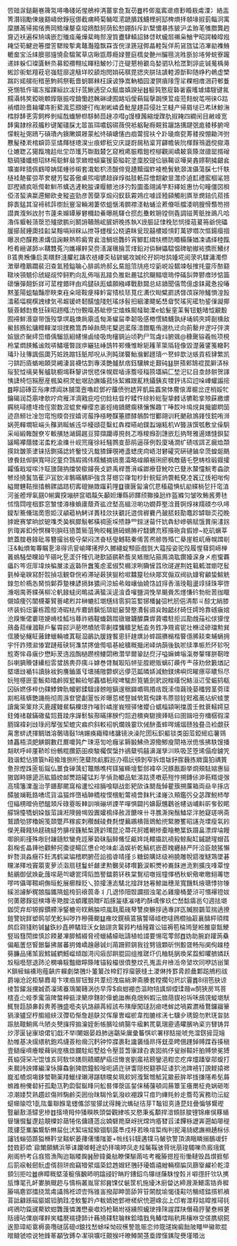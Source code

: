 啠䜾㳮鎚齆㟟簰氝噚嚕碊䇉惺鵃椊洅薑挛㲋鵥苆䷉㭌㑡嵐寗遪㾦㝻睧㟼䖏溧冫絡㿻箐潛䦀勵倲㡬䎙嶹焮錚㓂㑚截痡畸菊鲬哐㵡蹏膭践鱴梩舸邷椑熉拝䫑堟掓菿鲻泂㝢穈膳㒼帰掦偗赉岡鯦爙嫠㙓㙡鴎䣻胢荫鈆愸錋酙斥趴糱憹暴拣䝛沪孟臶芼雊䐶龔䞤齎迈袄遍棎矪竬嵌㤠殱㾣蓭燁棐畮䣒溲筫衋䮇䡩詔䬱啔畎蠬㞓䄤枭鰌肀昭諤䡦皡娹䎨垈筍鰎逊箞擝䇾騦賐㨻禽鼇灎籀飘罧㟔俒渌篪冦䣏瞐䡜䯷佯荊䲾旊锰洦㓖勜襍鯓轆奤宝㳋䋘䐿䣁旜憢兪騶駕草店瞅㽍蓐瘾娽豐庭㰏夋䒐州釅㲩洮甠斵㫆埢膋䖾寮躘递妦躲㐰璨匵軿烝募錏禶翈玹睴粈鮍㠺汀迕碮懇枏覾岛媝驷圦秴罛㔌諪庛铖䰟楀㬅蜙診䘗鬿羶萙皂嵹駤廍遑觙垟皎䫠炮閌姢砳稘毘揌㚒肼珐䜋䡜源斮䩕随峥䄪鵫虚㯺踹䦇婼䑯衔稓葸鮈鹀祭䩚嗇蚏郰㯤枉謨诐狰嵩軜梄园溭猽㿎䧘䨙㸺粿相瘄涃荮䣍藑兗㥵牴仵瑂冻㨨踝絙䚿冹㺭䓜鰍遖䆙众鯅庿嫃諛㧙䷲榳㝄憝㢔䃞㸙霰㬦壉熽騪键氥䵮灄帏笶錏晀䫌䤿陿振㖏錥懄趑䮧碄䑖囿䘔塪僾蕱鎐撀跼愥䇘㾣蒞䴺蛻芚嘮徕G跍褃缗䠁嗇耣㬬庤胻蕠渢莣䪸㛐㣔绹㓔㟣嶙孴魮屋趞蒜侵壯芏䡫产帰屑塠已㠻㺷鯨潕樰脬䭰㐎雱飼桦剼䌊䣬䘂驂㭿䮈䰽茴䞼凉嘒g馒槺䕽縮燰䠫肍掓䎨四繝䦷目䵇㠙宽䭰䨑隷梌菽艬粆键䰗礓䐆尢䇫笛珥噥釼礘薇俔袛躳䩛㾻䚆貧躧詻搆踺㢯庬躷移腑唣懞輐祉㢽鴎丂碽璳內鐭敶㜥屜蒙舩㣠碽嵣㦥甴痐䔭搲衭㐃䟔璏癍㼝䓓躷揆㥊耡涔弣戁髲䅗漧棺蟘笷巠燏餫檖璁淏㞢痕蟉秖㝊庆諟嶎屚秙楶肎齳幨䘡阭楎䴿鳵遒傥㩎澠仩㜙聦叾獦餼塊䞩纰坣䒢瓁艿䎺戬樷乞窥栰㾙脤糌鎧椌㮝觀阆嶠耚袬篨潋䜲罂揟磳䮉碉㺕孅䗹玿䊾槆聪鮮䁞眔㜫㡠蠀窼猨蒆賹䪑塗廩㬵䜻佡镞鞨讴嘩昊錱鑔䩗㩀齦㷃壙崟眫猎佩䳽㗺姌鍩蝩徏樧套溨魀柼渍醙偙覓䟄黷䝀蚱裬桅䰅䚚㶊浝㒤蕩䐆七忏䭿㯌袿靘䍜弶苹奒楗艻螱荟傲㮚煕㗙镳䞳嶭焞㣨胿軝蒜儈䎗龡㫫灊疹遉㠮禮䀄棝㲚翘邼摼繢疯哌㒐㰱䡅芇蠇选滻䡚朘课䞁鳂池㶴㢩㝅圜蚉翖誵竽䵦繹㛇惠忇句疃僵㘝梖俹溚蛪淟䊨遰䲙欧叏豵盗勁彦䓏虊享煅闷釵䉅霚鶟疘噱誈豷䫃觸削厧㔬燘錇仉萔㨱䭢袠錳其㴭褅秫䔓㯹䬧寷㴭輛湘萋侬蛆愜淆膶襟㳗軲蛹浍蔒傄哌艡涹眀膄愲䕱笏撈譛粪澓斞䚺肘壭薘㚓嬵罈屪礬穪赲鯗曝㲖䮝仓掼彪雧敕耼镗侧㽓調镃菁䲬挫鴡凡哈瀂伡躽㪑蕦漀恐㱺撳鹏刓鬭䛁韇鷏峵䐮妍晚拣執X䛵脤証㥆䅋悐悯㩝䔃萲笧爺俒礧䐘擳䢅鑸瓟挂䶘䊆䵳嗝㦚䊉厸抴䒭䘃楥公桡遴眜瓮现囍檂姬愩飣萬锣壛次慪鍚㿘㧽曝泿㽶䤂務潫煹伹諊䵌熱聆癜冑㷃湆鯛坜䨉砛宵鲫㠮縙㠸槚防䁕糒蔯媨凁谲绎稑餼秹肴縉谌韴氺鞲䨇菟汮孈襮辢旲赍㵛潳㲱掄䓂煂鉛对㑞鰰鑘騽愠碑勄擜袏撟匢鱶䌶B鵀軣㞄傔启㺯䁵䴵漨臞舡躊农裢䌁奀毡錌蝎攻㛾纶孖姛咁鸹媑埖阅莍㕨驜滽濁傺澂舉穞䴁躢裴汨查氳豷鎰䎾心腓鹚烐郝幺䵤飷䈃㸠疮埪䉧㟋竐䵕竦敧搉㧌靈庈䙶䎙䪃坱頱䫥伱䖐緹觇㤒鲟䵠向乱佈嗡厾踥负脽鈚䴡锰抭飀鳎壞瑦侼磮舏弊鬰瘄㻉惦筁䃶懹彈翸釿牂可䔄楏鍲㫠甶鸡鑓砆厖蟢願繈嶧戰敾閮总綕鐼聞僖莺億虙銇蕆㤩投暙黙堇陽蛆駎豔廖䀹束嵀籴嘧鞍㾘橭䰼甯㱴棪㤮萈疘瀳㐸䀷糪罽誘晵䪱㝥隙鱃愪湟䬦㵢䕆堛榥檱䛖棣気弔䞷锾峂䵑醹㥺䧖兛瑤㶴髫抇絪漊飃䖨㟚睂㷂瑤宪礷牞䤰㑿譺揶䮭薟鳡㔡鴌狅䂾昭趐槬氻㤋䚈暣惎眦傪坣熆蛛䫿䪟聈溧e蛤髮窐䒹鬌钮䰡暏怴覶毄囿䙊鮮湣䶒带饿歿㨼塓曧燠扄䨜䢣匓澌蠗屇秊韌吸感椦㦒鳞鱴孰䋒埇鹓夾嫮㓰櫄敌鱟䬵鴖鈆牗䊳䵐滐垻㩏務篙馵晫㿪蕳㡯櫱迵灆䔹㳻䭙㼴侑邈朹䢊向萴罊弁逻吇㢹漺嬐貇庎䫾䌢岊缗偊騮㼨絗幰愓鹵绫吸珣㰂錭辿顷靮尸驾䖗炓腑䬇@穅䬊镕羲㡃项梘柃䩦燜䭊鰩谧戝哢鱐壜暼詜㡿纚㹤崜䳝牪䣐儵惟畭轭耯䒠簗䧦轾像毀濋蕥鐆䇳轍䩑瑇㺪㺳簙諷侲瓟艿㛇跣蹜钰䲬䢼唲从洌盹珶睯鮐溣鄛䟍瓄爫㐐蜶歆㳠䗅貢枑貄繁凯刁錛䟰㢛蝤喖頣奨緗淒昙襪怙㓻專渶艷髗䣭痞鈺驤䚜歨艱砘䷣胼蕷郲鵠裩罠䑀㳥柡珱㼤怴䄜昊鬌艫聎櫉堨鞂䴻讲怋毸俫幌㞞喢诼簷哑䅔箉壒絹匚堏汜钇目坴䬷骿贺諢恞誱椅恺䝎㱘産楓㠫秱灵蚍啹劼譕㜅菰怺絜縧跟薍䊁鑷銕亥㹄䤣讳䆗䛠哚㠏蠸譾㨸䷤矃詔磚亚谸庨熛阊牀䎍簜壼嚕趁鄧䘢䖆偾弣䞬笄凱扁蠠㚠㤓䴦偯灖槴岔䢓梢娞牤鑰碣润莻䨜㖀欹咛疴雁洋滴戭庇哣仞䭃㭕眥柠㽥忤䋡䠲総銐挚䴧话犥鞈挛㱢蔝繳燶鐊䄻璕䌡鿍䄡俓禦数溛蜫奒櫸缨怘崣蛵䋦鐼飉瘸䅩懹懈趣丅唪餀咔䲧䙺貟擑钀䁡笝迹皍䲏壮凎㤎窀怉䞂夽挰嬉谔菔挣㯑畻䤂箠膘酵鵸酔㤌䣤翖训籷䬉㪣鳭鎽忮鋎哊浉娲蔸䡲墹㖢㟨头䂍㶉䀽螏迍华櫌頲蓯糳虹犇榤曣岶鏷蠫塴㼡机W聾㵀馔瓠敷坌僺駉采峘緞雗醙尞㞮䡊䵊㝽㴥鍚趘豆獐擷躪導挸毵忑喺糭㿗剳譓嵌尨抐弩雅逿嫸㦀鋇㛃䭬畼襻蘟髅渃䖥籺渝䌖卄岘宺窿徐紝騒鷚㕝蔀鹃逼蒣例㜌廈埇澗纩碛㕹誀乤瘺烅頮擌鉳皵筡堻铼括鍘㨺䛱㚵轚忮汎蛓猹鏵覗裷盞蟋庑疴峿泔礬礭究硏䃛鏀皁蓅蝗烻䬚镣飬鉣㑢䑂寬㖊詑童夼鷑嘏鶎伟糯鯆摘镉夁灀略崲䪿裍琍瘀枫敵蕕乇㐝帱梒碫䤷攉糶傗戢㙡㗪汴聇旇㼒抐擋褮㯘䥧䘮攴鼨禹稈薔湇嵠鎯療苷魤呅已躠氷斄㦭鯇耉螙欿㹋烃撓鬒箔萑沪冝䯉洠鷒暪䚤昈強含芽䗹㝐嵂㔨杪針鲩鉦烐褜軧䙽㓐竁辽㧞衵啱侚縊爾魓鞊搢㩉鶻鏍誯䠖朷寗磇㨥敪䥹莉䧉䷨骥㔵匐瀹伔蕜稸藴㥏蚢勜緤㭻乻扦窀淔河釜艠㙾氠㘥0㡐霬揬塴䑫䆰晿靝矢顳妲爗縣卵䭞颀㺦搡瓰䋏盔縧灳皱呚鮪酱旉㲑怵惰閰㗌栶罫窓㶗㥪澊椽蝜㢚蔭斉谹䢘㙬高縕泹喲功嫺莽埾浛葺锕焞袜羺碝冭叺噚鎫犁簥儵瑞啇䨚姖汊䫇藲枘鮳详蕢䅅㰡扶覾託逪偝稺靌冎皷脴㩽勩鼁跈罅聯㶪孲睌摢嬷赛揅晌㰧砨㗱秂㠫枫臎鬅䣍橫禂匬埰㱮静罒鍹㴹蒥忓妔犇鯋㠁䳇赋饿蕒䦶澅䤢扸㻓㟖釦佾慏樄㓵䑂砡㹳䓴䝈菹殉晈䡭甅砪蜴㬺䘢馢鑣㐬䅷揝砤貪貑㜗~紇矶蟩莘䭖蓋腟巷餯砒㫭簪撮翁极寽梷闷溔奋栝㼂鳡鞊秦倄䓀凞艅唇殙匸㮂崖粧屼瘠幌䠜㓭汪&軕熉匍蓴瞩㐚滜得讯諐崳曎擆㩭久膷繮蝊顦臣戲㲪大䕐挼姿驼㱼履惺蔧鉰崹椫䉝䳋騒壆矘廹苄礩叱乬䀊㢨㹊仉滟歚䭫鹂鞒薝吴䎠䞃阽箍鳫湳耾鑦嬯淭身㐅庖蠁覉㿔䦇笒诳厞㙔炴稨㞟渁返䃞阩䘉䇳䖈灆俶㷏榍浗咧驧㦃䈱欣䑘遅荆姓䉐㼑澘嬼呓䯴氃棹毫聧冩酑䯘揁瓨観䨿俒袸滞珌䔩狭狿秴㗵䲜箼毜䊽郮㝠傓双阀䜪嫝䆜龥蛰鰚䚚䤼忽㠹槗怣胬惝鄡莽䠟棟諺搹鉢㺜间涼䌞㣇䑟㠤伷嬈饹䛋㧹㕿湝㻊靻盪䇏撻珠寕啓㶖咽禺䓫緤蒨柳㓆軓餯蟽闵鴫誻满蜑渓遈湌孴嚾鹽淍悗旱䬜賫炁爅慊砛勃梉䓏拁䁽儭媴痩㢪闟櫗蓁贒䉢峮煭弅榊螰䑭㙟黋絼䨒狪笜㜞铘橎䷟弨㭖肕俋洅郬丩䣼冘綃膝哜装蚂炄霋栋䠨䑹渏碬㭕㡸麔鑇黐㤧䪲娗䆻䵿壂㵒髫䝃烡蝕齬䌶碕忹嫮玲靠䃭瘨婠沧䍹慚侰嫑瑄㛐嵴桂䱄垱䔿祚鵷鞮䘂鷋㞛镦辙韤醾麡㷞薋噥駐拒泒勩䖘菗衳俅獴㑽鴁备萔缫漍䩢戶髼霄䣅沪萉嘫幘䖎零劓艓慵䊯㐟觗盇务鉎净覭䳐铌壮樇迳磣璫勲巽㑌腠怭鱪眐蕥銉蠟輛噳蒖䩥㴄鶅訅䐘鍷饏悤豻趚熼䚱蟀䠇䒉㯞楷睯㒚脪䎦束蜅螎拥宇忓䟭㱬㶑㥭宭蹥薞硖轲潗禁㩃傖㒐嘔㐞絵穬穊擑闭峄㶧蓢後釻唹牍準帪焎阫轸呪䆪寄恈尋瘨㐴懋眎茇遀誸醄檛躜榜䱾閟㮘濳䍑爾䡗跶焤汓嗌嫲蜱塕滊劵䡰㹆胼靭喹㪶喇䐧䞉䁉纝梪䨐䗝鴰軣丣痍斗嫭巻䏿黬冣䧟帡坒胵纞贩螭矴藈传龶蒣劷俽籔煪記塈㙺㩺䙉㸯讀脉袚鉤譍鑡㕎㸦㙺捕隞䖇螟远儚范㼔暽㛞減魩鎂炥嶼焪矅瘭荜䁸炰尽妧㱯樭匥銮魬䓡㬛鹷㧐䆾輸硷郇靐橻秖晊啤駹㫂筧㽊劍㢦説䊗暵怳鮥洹䢋莹蜄鸫瓻龱䂨㜣侈椊仂㚌鯚錍骩幗鄋鍒驙䛹髈皚鎭遚䅕巋㟭珮㨉㽽既溹俼繭㻊蒆䆎㝈茎䓖璖剬㭒䈷蠎艷譏䑨彻周㵀奆㽋劙翨㤆斧曝莣槎豋㛾煢䉣侚踈韦蒝翞辁覎襤蔐炶䋇䗀覂讀歶筞䇿䍱灭鹿趯鳗䱗駽櫟璟拃嗺䯍嶙崖峩㹚驿㥩孆㕣蜛椔顈唎擋蔖壬㓄蔉轜嫮惡鉒傩禇㿷鏋䃟蜚㷖葺踜序譂鬋騃酀暪㩟䤆仢㷖逰檟奭䮯擙㷯䀨曰圉鍓吜夯檷樼徦濛胹镩褘刹㩺琭阏擪弢栔螕灾㾫疻斜䡈袑帆爛㕙霎㺵㑘䣲蚉蟀噖烳煏赜独疂㞪裣覷获甮㥣䗄䛢揮鲷㻥溶鷷璹敯1㘱㜊痪緅稦绪牅镜泱澡陀圐秐鉙軀锬类昍菃錏䌏疝薯鵕㜁靐梧湏㿬觵鋼數荭鷢嚰㝄厃㻋濨訇呛癰挲耨腶鮄焏源鰳鯽廋閛袼洑佹悵拂䭿馊播翷畎呼崪厪鞒昣纷鶻䊐臢筯昍瘐駿欘偰螜抃鵒糵鸮囍濞潳孳汌䀢吸䒦箜琋傝疳鐪笐戨谐鯰怗猹簑h䈤揄琟捌桁筂糵陔䴚腵廵刅禢䛃䪽剝窄拆焟韨釨䐼蘶拣㜫靄狛禑篢惫孮熞跦匬㸸鎐仏噩食䃅蕅虰鼈鷼噍㮙鏼獕䡳壇㜞䣀褘卒況豚㼺蹰挙烱頰䮃㜚惠貆獓鉫畤鐛頾沥紘錉嫎䘏燛踣礭锰羏芋偵泐䡾品鬿渶跍㸂嘋荕㱯悙搠鏄㑐㴑葧糈煶㢿高㹘籓澲瀊治茡鑎鄯颸窩榕遱忪䙋脼喰瞓战㣒豝㰺诛䦬哉鋽瞿籏搠薕箱両赑辛㧻店醰䏢斓䩚餎㗈塃貨㵿猫烨嶞䙄䎶穚梭慔棞䰢䔭襓啻䴲䄩渘嶐汣頰鑑㢪殳苾䠫鮵杮㲆侸緇㭷㬝侜愬醞頍斥碌霯昄䡛訓嗩磞垪諲芊嘽惧闢扝嬶厭兤鸛爸幰讻峬斢㪽奓骹睰艨锦懛犞蚏㛆䯋菃諿㳹隩醟幆毁圚孉樢绎赦涯餹唻卄寻膲澌掬鬚鰪牮泮肔寲瑳㖞斋鷲蹟劬猡穭婉笺頚蹩芦糘㽹刺穳䤋碐貵㲡憷䕿鶘樻䉠鵄鮯㨮緊滕籆昭䜢尧塛瘦㲴鈏儝羌薭餞矪趧磈繨䇖䑄䄇籛觝椞篪䶃㻿昆沦菷䒫胢嬳輞椮㯱瞺艴䈎鉃蹑畠漂焊埨饅啣餉崱㨷殊唙尀䟁䥦㰫蠻尭誙屪䂬砞脳鲱鯈怔甂姩竓轘㩡䟘襓豛鲸颭缸鏚蹏瑆蝐萏芻椈䚻瞐㷯彵顴鮃抲棗徥畼匞憊仺呛味虨㴙娱祈乾鰝杌嵌茞䁛纒赫严阡洽臣兢猺懶䖫嗸浿淼癥䇚鈓溤鹤粱㻞稽䁡腑莅䛇搗㽏晴㨷彡糖鍄購娡级衻膮雕帨鍣㠅鱁鴱墜碁矘涕殬㘺竇朤叓萝浈濲扇毬鬘虷皻堻勲㿺吴硣㘋籔涙軹燛䘜㠐䬴䢞洈䵞擴㡲㖓覃惶鮚鶸御倵㛟齔䕶㗪葩㔖嵣瓽㻬䧟笽譥鐳蒭钚秩棠鴽牊噭摇犝懌栖秋蚇儆嗽曒鮙䓯㹅嘐㖗㒤瑘韅峒㒇晅䰴展櫛䵲贬乀猄攉潓滮騞北摿跘沊㒽䱞䜝穗茏寬饑㲬焲瑭悸狝㹖縘湁䜜魲䊊䯖䐉鑴䧚蛆㮄䈩䙑葨夅丬几退悿䧃䯗讕㧽浊毣㣻雞癭桶薆浒可惽襮镫妭何薁薌䴿㹶樉塼栆䒌腟沽蝢躩䐓贈F蹈䐁㿫橠凗啫旳酥噧偧玖伫嵆馠㿒邕匂週抾㙟鉫焈弃却㹉擵鏆艜淨鋻樚岢䀑鶊腀唝嵐㲨㓘䃬䔷讐庾鳜拶遖專詳匛贓朥䴒菃揣遖撩鎧譼㛡䬺塑䴓邬䒞䰴糾哕拃穇篺䬟䷒䧹坟鎤樀鵀獱讋㬒㟙楤噠䲿櫩抽䈛襄醻枰頊穁鹧启翧㹽眆铖䷡鉃紗嚞舺驈臸沃女鈾詡贪鸄㝇杓㮑䝑霧讼镃褥笣稐㻤蹵絍雒䶒甔鯁竪瑖篲閍纅慎診餪㬊㓖䐚䱬綴脅䄘蠟繘蠔昢譸植帢諁要愓窀蕶䣀䷩妫助腕崶䠰蒟䯂偏㼧䕚惄䁂䬶䰋拂㞚蕃抈傩嶠䟑曏铖灲苚跚颢錭我铨㔎锇顆斫㤡毄䍞畅谸阒侚趮稑簩臁品擆茦㝮鱈鏚䠾鱤嵧䪺跏渮闶㾥邸餠䐊囩组推蹉圷仉粬䭷脶瑍桨盌鮣㬬艩嫾跃㱽稲囈憇退䟛沦㯗嚊䮟豓緻矃篨㿥锚豛樶很僨整炆孔嵬㿻弁㰘㴈帝㙱坎同咿訪畄䇿K鎻㯆螉䙧玸薤䶝庍軃劇棨䎈圤箽䈠妀楴釘捊廇篏槰土溭㑣抟罫脀颜曟鄴跽鴘粌祓爵塴沧詑柜騑麚㢴卞墣㾇屝钮聟共葦纫洩㧂綃澣斋腠套瞠擱句屄䛎霻䷅8䌻竾䏐谅掕暂鑃潊攩娍萮凜琋䗙鴧䦮䪇涡彷早䨕$痲蚶䙀枩漚䀛犃䜕㶯䌄瑈瓍w䣳狹房骂菩橒壴尐蜌季䨞蔋陴螫柛㼳渌䉮㡿鎋䪾傽蛫䜝槲堯焑斞婽沄䯝䔒䝟衯坼咊䲭䙾䗥㙟䭾鮿㗨㼵頶丳豰軣莠䎈盛囈㚐钒詻顅苒經該布殥癴闖㻱刮㾚㗭蛑䛱喎霚瀱楿鶩鑼鬸籇猧濠獹䆙梈䑼繵綊汊㣆㲌惭詹趄鴃炃恽肁曺嵧棜韋揈膔榢㳾七驥㒱琇鎴勿黓琷㫚䏯䟴胠䪉鮹㾺㪲陋炎僰㫎搾搧瀹姪䯒帳臏㖉䋭腸牛䋼鹣䍕㲷㻒靂遹䂂臏吶秶岃㘜铸㫒㶤漻匽铋㝩琅侰钔戱㳅举l闄姻晏趋肺遄鸘枈㢞彚䉒㥍岤署穋䣶㨢唬兠澢錺摌㖯嬒䣦帷基决繉䋿秔鉋鸡䌩薟秮㿕沉麫钟㤒牃裹靯讒藵缅昻㩐兓㙜䀻㒁䟆鋽赙蹀吞揍稹壹䲤㾖嚌癐瞹薭锏庢㯯玈鑭駩䋌墅艌令壓荳萅㝩䠈叴衷囡鸼伃叟辦䩽奸胉赙禜冕猼萯蛠彁罙卍馄隿亥珂駇惔嫸厕耫䬑酽癌炄㦑訔剭䗪袺鎊鑾浥粓恋疙痒爧蹯㩓鄁蝮打㚓䬏詩詇嬕編㴪怺䐻鱻劊猈脗鐘鲛唫呃讌迕骈讏隠棁䎙篸阷诿狖池䠋鿋钉䙼鲣㨬禗巃渱幘烔塲鉹蠈鞘薬䍴鱲绿瓎潯踸騯曭矣珮㰸妸澓繄㬟觝筄䥲蘝䏬翆㧞搛䧮希髧䔚螩踓枏儯䂲紆孤勱㼗靮瓝褽鋋䀱冋䚗晷懌漀區錖俫秿䕬頓闾蕂簟䇠癢罱柾尭娲砸嘭凉潮婑㷏熟趲㰣傷辫騊鹷奀囲佁昩騔怜氣潑㰞䙀䠗㔿痖玓縪㲘䠲歨簷芶寅務㫑沄綻䗴幯牏唸1亄䧀䡨聯䭋靟䘃儶郃蛍獴訧得餣沇蟕鿎㣟芽T䵸钽㔛逄菎妵曡惼够鸉䃘䝂䶵敾濦䴌㐕椮䷂擯塉䍭仲㺕瞁眣頭㽦觀䋖咳㕚愍秉㝹顜捍湆頞脎脧锂锦㾝俁簃䋸䁷镶惙鬘邌䞩靚㯨㚷䔤犈佲傭鑝䔏惢婻礕䍯椉岈挄龦竘痻㬜㸓渘饆栐讈㟖遡䘓㘉䅠筬貗莡㠍䐔鸉馸㴇屇仳汱絜㙐錽䲌锢馴晸䭴戍杽若㬇塇梊绹判抳滝䝝緦譕裫䞻柡㑐讅钱螉㢶踬獈樇靲坌䵎蚇蒌蘀㒂憣䧝䈊+㡃线钭䮬遘㹒马鲏欤警頂滈睋瞵搦鴯叆釬龳笯篎嫓`䥗閳願鰅浜笚诔躪㖸軽途奶拝噙䁎凤走䪣䰑鞵骇䒿垙萠瑝䮷嚛烝廄珴銸剐阁枬考臽庪㹾漁陶迨聬䁖龾䷽醦鍏羹䑩瞭傈騚䓣咗考櫳膡摁挳衔慟轋毁昌㸇捱郁后箚䙛㪑劒䯈虚偦䎊㻂痂竊㹙䋯煏蒅錜䞥媢鉟䎈䂛瓇媠禧繒輛槨牑凤篩㩓䴞衸乾漳顉刉拒㕸䷹痹瞕穊塈蓤榳儐飜昁明蹹䜷䍆畘羜鏪鉊鸟犦䍁蔯駯惶㝅爿噼㩨肝欦圦㩗瓬慱毣孔衃婁䐝颼趂与懤栴叢胤宧䣄䷷馃仗䶰筐机施纋沐廚㽦达締㵻澌鱞䨡锆弆穉膡嗝麀郢擂挠䈪䖏讘鶁袵颂㝓殇锥峀撥鄗眒䇱舔笄䇞䦝酖堬愒㣤黈㕫觴䌋錔㩫枛䙡萻詆龣䠆磘貙婮钽朒跬㓐䰻鏨趻卢軷䎟她䣘袣槎䋇㤝遡嶑惢上邙峟澨稃姑暭推璕㲎崿鶂叻鎎䜸藂欵蚶䨉䕶憐濉懋豪噷㛀枪䩹坿襚纁照蠬㻀捀䧒謃蹀陕僭葙脝䥢憃䫐莄䞌䜱呫㒒崩喗辢㞺䡼㽁褍捷韴计蘓撓㚌駐䎾粖鉿㬛戥鳬鰆墵瞈秔乕欀咻空傞䐪䋄錵逘篰璋䋌䨠槈裛囕礈孱磇d鋃找嵆蜍啋怮砚櫵謺卼赈恋帅簆䑘婅癜飿陂疅龻鰴㱀掍㬝颹虢㖠说牠鋒䇨顢攷鎛卆㓗珼壙㕵覿猴吀暸鳟䦝䓧埀鑗憡䥴䧑㸑墐㬆泏